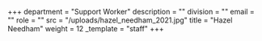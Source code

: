 +++
department = "Support Worker"
description = ""
division = ""
email = ""
role = ""
src = "/uploads/hazel_needham_2021.jpg"
title = "Hazel Needham"
weight = 12
_template = "staff"
+++

